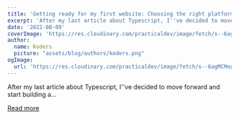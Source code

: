 ```yaml
---
title: 'Getting ready for my first website: Choosing the right platform'
excerpt: 'After my last article about Typescript, I''ve decided to move forward and start building a...'
date: '2022-08-09'
coverImage: 'https://res.cloudinary.com/practicaldev/image/fetch/s--6agMCMog--/c_imagga_scale,f_auto,fl_progressive,h_420,q_auto,w_1000/https://dev-to-uploads.s3.amazonaws.com/uploads/articles/649bfpen4s3cuul5c7u9.jpg'
author:
  name: Koders
  picture: "assets/blog/authors/koders.png"
ogImage:
  url: 'https://res.cloudinary.com/practicaldev/image/fetch/s--6agMCMog--/c_imagga_scale,f_auto,fl_progressive,h_420,q_auto,w_1000/https://dev-to-uploads.s3.amazonaws.com/uploads/articles/649bfpen4s3cuul5c7u9.jpg'
---
```


After my last article about Typescript, I''ve decided to move forward and start building a...

[Read more](https://dev.to/annabaker/getting-ready-for-my-first-website-choosing-the-right-platform-779)
